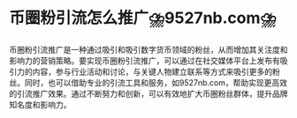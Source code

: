 # 币圈粉引流怎么推广⛈️9527nb.com⛈️

币圈粉引流推广是一种通过吸引和吸引数字货币领域的粉丝，从而增加其关注度和影响力的营销策略。要实现币圈粉引流推广，可以通过在社交媒体平台上发布有吸引力的内容，参与行业活动和讨论，与关键人物建立联系等方式来吸引更多的粉丝。同时，也可以借助专业的引流工具和服务，如9527nb.com，帮助实现更高效的引流推广效果。通过不断努力和创新，可以有效地扩大币圈粉丝群体，提升品牌知名度和影响力。